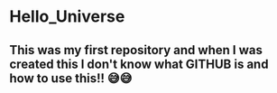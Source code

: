 # Hello_Universe

## This was my first repository and when I was created this I don't know what GITHUB is and how to use this!! 😅😅


